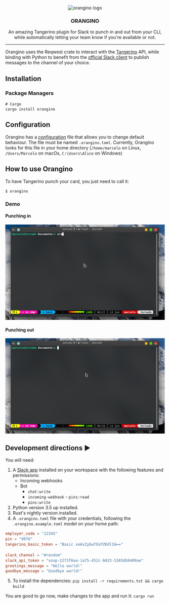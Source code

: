 <p align="center">
  <img alt="orangino logo" src="assets/orangino.png" height="300" />
  <h3 align="center">ORANGINO</h3>
  <p align="center">An amazing Tangerino plugin for Slack to punch in and out from your CLI, while automatically letting your team know if you're available or not.</p>
</p>

---

Orangino uses the Reqwest crate to interact with the [Tangerino](https://app.tangerino.com.br/) API, while binding with Python to benefit from the [official Slack client](https://github.com/slackapi/python-slackclient) to publish messages to the channel of your choice.

## Installation

### Package Managers

```console
# Cargo
cargo install orangino
```

## Configuration

Orangino has a [configuration](.orangino.example.toml) file that allows you to change default behaviour.
The file must be named `.orangino.toml`. Currently, Orangino looks for
this file in your home directory (`/home/marcelo` on Linux, `/Users/Marcelo` on macOs, `C:\Users\Alice` on Windows)

## How to use Orangino

To have Tangerino punch your card, you just need to call it:

```shell
$ orangino
```

### Demo

#### Punching in

![Punching in](./assets/orangino-in.gif)

#### Punching out

![Punching in](./assets/orangino-out.gif)

## Development directions ▶️

You will need:

1. A [Slack app](https://api.slack.com/apps) installed on your workspace with the following features and permissions:
   - Incoming webhooks
   - Bot
     - `chat:write`
     - `incoming-webhook` - `pins:read`
     - `pins:write`
2. Python version 3.5 up installed.
3. Rust's nightly version installed.
4. A `.orangino.toml` file with your credentials, following the `.orangino.example.toml` model on your home path:

```toml
employer_code = "12345"
pin = "9876"
tangerino_basic_token = "Basic xeAxZyEwTOsPZKdlIA=="

slack_channel = "#random"
slack_api_token = "xoxp-22f3f6aa-1a75-452c-b023-5365db9409ae"
greetings_message = "Hello world!"
goodbye_message = "Goodbye world!"

```

5. To install the dependencies: `pip install -r requirements.txt && cargo build`

You are good to go now, make changes to the app and run it: `cargo run`
